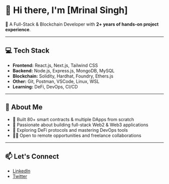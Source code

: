 # 👋 Hi there, I'm [Mrinal Singh]

🚀 A Full-Stack & Blockchain Developer with **2+ years of hands-on project experience**.

---

## 💻 Tech Stack

- **Frontend:** React.js, Next.js, Tailwind CSS
- **Backend:** Node.js, Express.js, MongoDB, MySQL
- **Blockchain:** Solidity, Hardhat, Foundry, Ethers.js
- **Other:** Git, Postman, VSCode, Linux, WSL
- **Learning:** DeFi, DevOps, CI/CD

---

## 🧠 About Me

- 💼 Built 80+ smart contracts & multiple DApps from scratch  
- 🔨 Passionate about building full-stack Web2 & Web3 applications  
- 🌱 Exploring DeFi protocols and mastering DevOps tools  
- 🧑‍💻 Open to remote opportunities and freelance collaborations  

---

## 📫 Let's Connect

- [LinkedIn](https://linkedin.com/in/mrinal-singh-43a9661a0/)
- [Twitter](https://twitter.com/MrinalS74850173)


